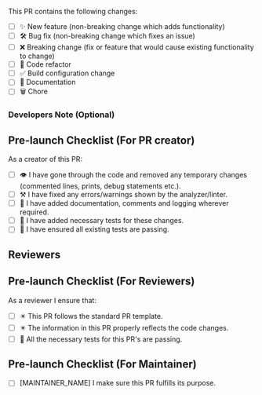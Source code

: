<!-- Please refer to this [guide](https://github.com/deriv-com/deriv-dependency-injector/blob/master/.github/GIT_RULES.md#pr-rules) for any confusion while creating the PR -->

This PR contains the following changes:

<!-- Provide a description or list of changes -->

- [ ] ✨ New feature (non-breaking change which adds functionality)
- [ ] 🛠️ Bug fix (non-breaking change which fixes an issue)
- [ ] ❌ Breaking change (fix or feature that would cause existing functionality to change)
- [ ] 🧹 Code refactor
- [ ] ✅ Build configuration change
- [ ] 📝 Documentation
- [ ] 🗑️ Chore

### Developers Note (Optional)

<!-- REMOVE THIS SECTION IF IT IS NOT NEEDED.>

<!-- Add the reason of making changes in this approach so that it will be helpful to reviewers while reviewing it. -->

## Pre-launch Checklist (For PR creator)

As a creator of this PR:

<!-- Put an `x` in all the boxes that apply ([x]) -->

- [ ] 👁️ I have gone through the code and removed any temporary changes (commented lines, prints, debug statements etc.).
- [ ] ⚒️ I have fixed any errors/warnings shown by the analyzer/linter.
- [ ] 📝 I have added documentation, comments and logging wherever required.
- [ ] 🧪 I have added necessary tests for these changes.
- [ ] 🔎 I have ensured all existing tests are passing.

## Reviewers

<!-- Tag the reviewers of this PR -->

## Pre-launch Checklist (For Reviewers)

As a reviewer I ensure that:

- [ ] ✴️ This PR follows the standard PR template.
- [ ] ✴️ The information in this PR properly reflects the code changes.
- [ ] 🧪 All the necessary tests for this PR's are passing.

## Pre-launch Checklist (For Maintainer)

- [ ] [MAINTAINER_NAME] I make sure this PR fulfills its purpose.
